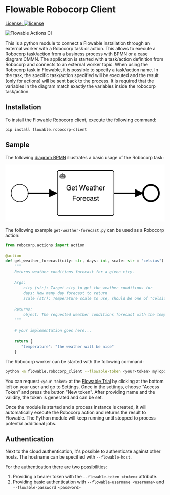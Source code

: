 # Flowable Robocorp Client

[License:
![license](https://img.shields.io/hexpm/l/plug.svg)](https://github.com/flowable/flowable-external-client-python/blob/main/LICENSE)

![Flowable Actions CI](https://github.com/flowable/flowable-external-client-python/actions/workflows/main.yml/badge.svg?branch=main)

This is a python module to connect a Flowable installation through an external worker with a Robocorp task or action.
This allows to execute a Robocorp task/action from a business process with BPMN or a case diagram CMMN.
The application is started with a task/action definition from Robocorp and connects to an external worker topic.
When using the Robocorp task in Flowable, it is possible to specify a task/action name.
In the task, the specific task/action specified will be executed and the result (only for actions) will be sent back to the process.
It is required that the variables in the diagram match exactly the variables inside the robocorp task/action.

## Installation

To install the Flowable Robocorp client, execute the following command:

```
pip install flowable.robocorp-client
```

## Sample

The following [diagram BPMN](docs/robocorpExample.bpmn) illustrates a basic usage of the Robocorp task:

![Simple BPMN diagram with a start event, a robocorp task and an end event](docs/robocorpExample.png)

The following example `get-weather-forecast.py` can be used as a Robocorp action:
```python
from robocorp.actions import action

@action
def get_weather_forecast(city: str, days: int, scale: str = "celsius") -> str:
    """
    Returns weather conditions forecast for a given city.

    Args:
        city (str): Target city to get the weather conditions for
        days: How many day forecast to return
        scale (str): Temperature scale to use, should be one of "celsius" or "fahrenheit"

    Returns:
        object: The requested weather conditions forecast with the temperature as one element
    """

    # your implementation goes here...

    return {
       "temperature": "the weather will be nice"
    }
```

The Robocorp worker can be started with the following command:
```sh
python -m flowable.robocorp_client --flowable-token <your-token> myTopic action get-weather-forecast.py
```

You can request `<your-token>` at the [Flowable Trial](https://trial.flowable.com/work/) by clicking at the bottom left on your user and go to Settings.
Once in the settings, choose "Access Token" and press the button "New token".
After providing name and the validity, the token is generated and can be set.

Once the module is started and a process instance is created, it will automatically execute the Robocorp action and returns the result to Flowable.
The Python module will keep running until stopped to process potential additional jobs.

## Authentication

Next to the cloud authentication, it's possible to authenticate against other hosts.
The hostname can be specified with `--flowable-host`.

For the authentication there are two possibilities:

1. Providing a bearer token with the `--flowable-token <token>` attribute.
2. Providing basic authentication with `--flowable-username <username>` and `--flowable-password <password>`
